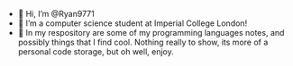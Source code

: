 - 👋 Hi, I’m @Ryan9771
- 👀 I’m a computer science student at Imperial College London! 
- 🌱 In my respository are some of my programming languages notes, and possibly things that I find cool. Nothing really to show, its more of a personal code storage, but oh well, enjoy.

<!---
Ryan9771/Ryan9771 is a ✨ special ✨ repository because its `README.md` (this file) appears on your GitHub profile.
You can click the Preview link to take a look at your changes.
--->
